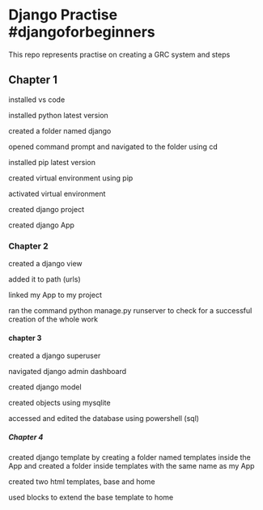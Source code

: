 # Django Practise #djangoforbeginners

This repo represents practise on creating a GRC system and steps

## Chapter 1

installed vs code

installed python latest version

created a folder named django

opened command prompt and navigated to the folder using cd

installed pip latest version

created virtual environment using pip

activated virtual environment

created django project

created django App

### Chapter 2

created a django view

added it to path (urls)

linked my App to my project

ran the command python manage.py runserver to check for a successful creation of the whole work

#### chapter 3

created a django superuser

navigated  django admin dashboard

created django model

created objects using mysqlite

accessed and edited the database using powershell (sql)

##### Chapter 4

created django template by creating a folder named templates inside the App and created a folder inside templates with the same name as my App

created two html templates, base and home

used blocks to extend the base template to home
